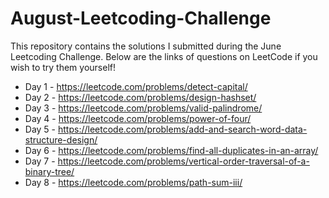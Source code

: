 # August-Leetcoding-Challenge

This repository contains the solutions I submitted during the June Leetcoding Challenge. Below are the links of questions on LeetCode if you wish to try them yourself!

* Day 1 - https://leetcode.com/problems/detect-capital/
* Day 2 - https://leetcode.com/problems/design-hashset/
* Day 3 - https://leetcode.com/problems/valid-palindrome/
* Day 4 - https://leetcode.com/problems/power-of-four/
* Day 5 - https://leetcode.com/problems/add-and-search-word-data-structure-design/
* Day 6 - https://leetcode.com/problems/find-all-duplicates-in-an-array/
* Day 7 - https://leetcode.com/problems/vertical-order-traversal-of-a-binary-tree/
* Day 8 - https://leetcode.com/problems/path-sum-iii/
